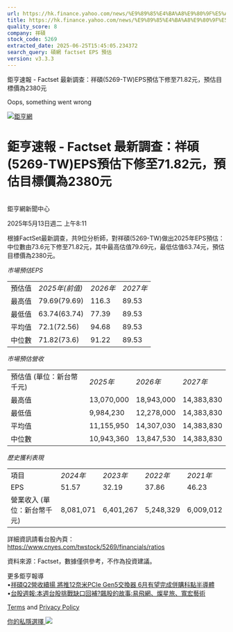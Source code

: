 ```yaml
---
url: https://hk.finance.yahoo.com/news/%E9%89%85%E4%BA%A8%E9%80%9F%E5%A0%B1-factset-%E6%9C%80%E6%96%B0%E8%AA%BF%E6%9F%A5-%E7%A5%A5%E7%A2%A9-5269-121149418.html
title: https://hk.finance.yahoo.com/news/%E9%89%85%E4%BA%A8%E9%80%9F%E5%A0%B1-factset-%E6%9C%80%E6%96%B0%E8
quality_score: 8
company: 祥碩
stock_code: 5269
extracted_date: 2025-06-25T15:45:05.234372
search_query: 碩網 factset EPS 預估
version: v3.3.3
---
```


鉅亨速報 - Factset 最新調查：祥碩(5269-TW)EPS預估下修至71.82元，預估目標價為2380元 


Oops, something went wrong

 

[![鉅亨網](https://s.yimg.com/ny/api/res/1.2/UM5hrThmhlnSiBO4o4qlLg--/YXBwaWQ9aGlnaGxhbmRlcjt3PTE0NjtoPTQ4O2NmPXdlYnA-/https://s.yimg.com/os/creatr-uploaded-images/2020-01/147c7630-36ab-11ea-ae7c-5ee7a0016555)](http://www.cnyes.com/ "鉅亨網")

# 鉅亨速報 - Factset 最新調查：祥碩(5269-TW)EPS預估下修至71.82元，預估目標價為2380元

![](data:image/gif;base64,R0lGODlhAQABAIAAAAAAAP///ywAAAAAAQABAAACAUwAOw==)

鉅亨網新聞中心

2025年5月13日週二 上午8:11

根據FactSet最新調查，共9位分析師，對祥碩(5269-TW)做出2025年EPS預估：中位數由73.6元下修至71.82元，其中最高估值79.69元，最低估值63.74元，預估目標價為2380元。

*市場預估EPS*

|  |  |  |  |
| --- | --- | --- | --- |
| 預估值 | *2025年(前值)* | *2026年* | *2027年* |
| 最高值 | 79.69(79.69) | 116.3 | 89.53 |
| 最低值 | 63.74(63.74) | 77.39 | 89.53 |
| 平均值 | 72.1(72.56) | 94.68 | 89.53 |
| 中位數 | 71.82(73.6) | 91.22 | 89.53 |

*市場預估營收*

|  |  |  |  |
| --- | --- | --- | --- |
| 預估值 (單位：新台幣千元) | *2025年* | *2026年* | *2027年* |
| 最高值 | 13,070,000 | 18,943,000 | 14,383,830 |
| 最低值 | 9,984,230 | 12,278,000 | 14,383,830 |
| 平均值 | 11,155,950 | 14,307,030 | 14,383,830 |
| 中位數 | 10,943,360 | 13,847,530 | 14,383,830 |

*歷史獲利表現*

|  |  |  |  |  |
| --- | --- | --- | --- | --- |
| 項目 | *2024年* | *2023年* | *2022年* | *2021年* |
| EPS | 51.57 | 32.19 | 37.86 | 46.23 |
| 營業收入 (單位：新台幣千元) | 8,081,071 | 6,401,267 | 5,248,329 | 6,009,012 |

詳細資訊請看台股內頁：  
<https://www.cnyes.com/twstock/5269/financials/ratios>

資料來源：Factset，數據僅供參考，不作為投資建議。

更多鉅亨報導  
•[祥碩Q2營收續揚 將推12奈米PCIe Gen5交換器 6月有望完成併購科點半導體](https://news.cnyes.com/news/id/5977159?utm_source=yahoo&utm_medium=RSS&utm_campaign=relate)  
•[台股週報:本週台股挑戰缺口回補?飆股的故事:易飛網、燦星旅、寬宏藝術](https://news.cnyes.com/news/id/5973545?utm_source=yahoo&utm_medium=RSS&utm_campaign=relate)

[Terms](https://guce.yahoo.com/terms?locale=zh-Hant-HK)  and [Privacy Policy](https://guce.yahoo.com/privacy-policy?locale=zh-Hant-HK)

[你的私隱選擇 ![](https://s.yimg.com/dv/static/siteApp/img/privacy-choice-control.png)](https://guce.yahoo.com/state-controls?locale=zh-Hant-HK&state=VA)